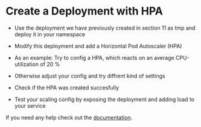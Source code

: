 # Create a Deployment with HPA

- Use the deployment we have previously created in section 11 as tmp and deploy it in your namespace

- Modify this deployment and add a Horizontal Pod Autoscaler (HPA)

- As an example: Try to config a HPA, which reacts on an average CPU-utilization of 20 %

- Otherwise adjust your config and try diffrent kind of settings

- Check if the HPA was created succesfully

- Test your scaling config by exposing the deployment and adding load to your service

If you need any help check out the [documentation](https://kubernetes.io/docs/tasks/run-application/horizontal-pod-autoscale-walkthrough/).
